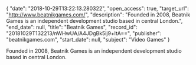 {
  "date": "2018-10-29T13:22:13.280322", 
  "open_access": true, 
  "target_url": "http://www.beatnikgames.com/", 
  "description": "Founded in 2008, Beatnik Games is an independent development studio based in central London.", 
  "end_date": null, 
  "title": "Beatnik Games", 
  "record_id": "20181029T132213/nWHwUA/A4JDgBk5ij9+ltA==", 
  "publisher": "beatnikgames.com", 
  "start_date": null, 
  "subject": "Video Games"
}

Founded in 2008, Beatnik Games is an independent development studio based in central London.
